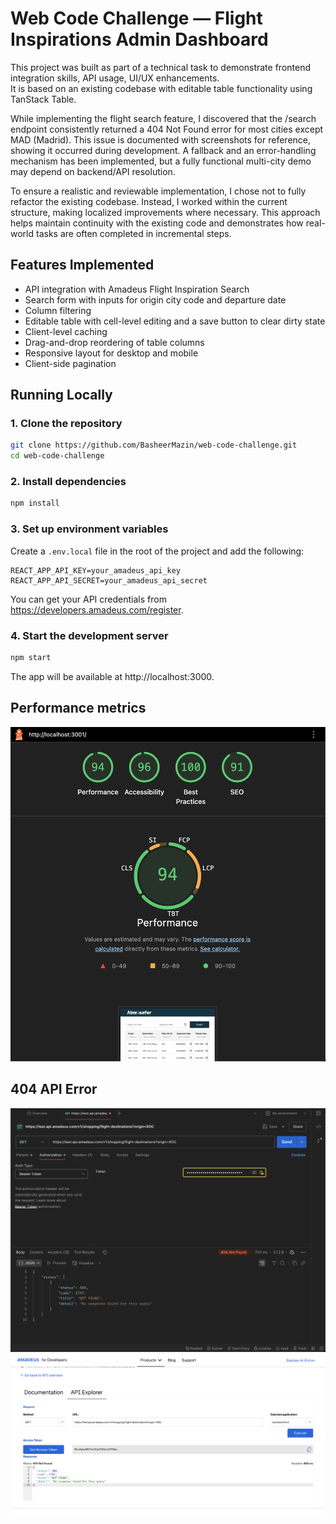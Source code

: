 # Web Code Challenge — Flight Inspirations Admin Dashboard

This project was built as part of a technical task to demonstrate frontend integration skills, API usage, UI/UX enhancements.  
It is based on an existing codebase with editable table functionality using TanStack Table.

While implementing the flight search feature, I discovered that the /search endpoint consistently returned a 404 Not Found error for most cities except MAD (Madrid). This issue is documented with screenshots for reference, showing it occurred during development. A fallback and an error-handling mechanism has been implemented, but a fully functional multi-city demo may depend on backend/API resolution.

To ensure a realistic and reviewable implementation, I chose not to fully refactor the existing codebase. Instead, I worked within the current structure, making localized improvements where necessary. This approach helps maintain continuity with the existing code and demonstrates how real-world tasks are often completed in incremental steps.

## Features Implemented

- API integration with Amadeus Flight Inspiration Search
- Search form with inputs for origin city code and departure date
- Column filtering
- Editable table with cell-level editing and a save button to clear dirty state
- Client-level caching
- Drag-and-drop reordering of table columns
- Responsive layout for desktop and mobile
- Client-side pagination

## Running Locally

### 1. Clone the repository

```bash
git clone https://github.com/BasheerMazin/web-code-challenge.git
cd web-code-challenge
```

### 2. Install dependencies

```bash
npm install
```

### 3. Set up environment variables

Create a `.env.local` file in the root of the project and add the following:

```env
REACT_APP_API_KEY=your_amadeus_api_key
REACT_APP_API_SECRET=your_amadeus_api_secret
```

You can get your API credentials from https://developers.amadeus.com/register.

### 4. Start the development server

```bash
npm start
```

The app will be available at http://localhost:3000.

## Performance metrics

![Lighthouse-results](./public/media/Lighthouse.png)

## 404 API Error

![404-postman](./public/media/404-postman.png)
![404-amadeus](./public/media/404-amadeus.png)
